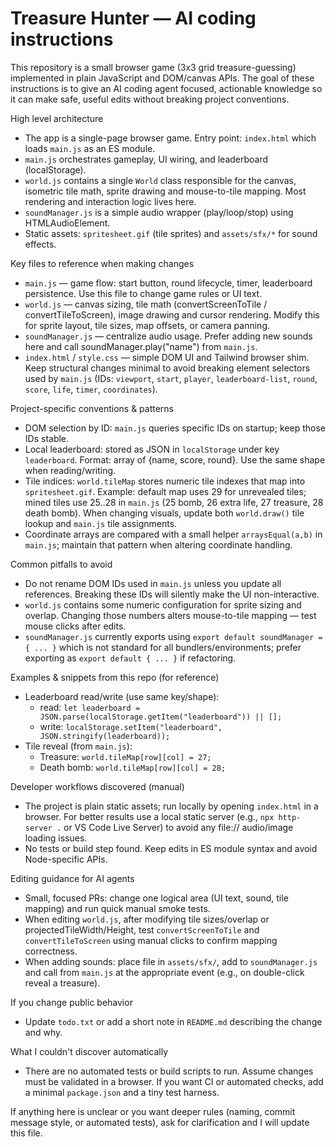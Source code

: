 <!-- .github/copilot-instructions.md - guidance for AI coding agents working on the Treasure Hunter project -->

# Treasure Hunter — AI coding instructions

This repository is a small browser game (3x3 grid treasure-guessing) implemented in plain JavaScript and DOM/canvas APIs. The goal of these instructions is to give an AI coding agent focused, actionable knowledge so it can make safe, useful edits without breaking project conventions.

High level architecture

- The app is a single-page browser game. Entry point: `index.html` which loads `main.js` as an ES module.
- `main.js` orchestrates gameplay, UI wiring, and leaderboard (localStorage).
- `world.js` contains a single `World` class responsible for the canvas, isometric tile math, sprite drawing and mouse-to-tile mapping. Most rendering and interaction logic lives here.
- `soundManager.js` is a simple audio wrapper (play/loop/stop) using HTMLAudioElement.
- Static assets: `spritesheet.gif` (tile sprites) and `assets/sfx/*` for sound effects.

Key files to reference when making changes

- `main.js` — game flow: start button, round lifecycle, timer, leaderboard persistence. Use this file to change game rules or UI text.
- `world.js` — canvas sizing, tile math (convertScreenToTile / convertTileToScreen), image drawing and cursor rendering. Modify this for sprite layout, tile sizes, map offsets, or camera panning.
- `soundManager.js` — centralize audio usage. Prefer adding new sounds here and call soundManager.play("name") from `main.js`.
- `index.html` / `style.css` — simple DOM UI and Tailwind browser shim. Keep structural changes minimal to avoid breaking element selectors used by `main.js` (IDs: `viewport`, `start`, `player`, `leaderboard-list`, `round`, `score`, `life`, `timer`, `coordinates`).

Project-specific conventions & patterns

- DOM selection by ID: `main.js` queries specific IDs on startup; keep those IDs stable.
- Local leaderboard: stored as JSON in `localStorage` under key `leaderboard`. Format: array of {name, score, round}. Use the same shape when reading/writing.
- Tile indices: `world.tileMap` stores numeric tile indexes that map into `spritesheet.gif`. Example: default map uses 29 for unrevealed tiles; mined tiles use 25..28 in `main.js` (25 bomb, 26 extra life, 27 treasure, 28 death bomb). When changing visuals, update both `world.draw()` tile lookup and `main.js` tile assignments.
- Coordinate arrays are compared with a small helper `arraysEqual(a,b)` in `main.js`; maintain that pattern when altering coordinate handling.

Common pitfalls to avoid

- Do not rename DOM IDs used in `main.js` unless you update all references. Breaking these IDs will silently make the UI non-interactive.
- `world.js` contains some numeric configuration for sprite sizing and overlap. Changing those numbers alters mouse-to-tile mapping — test mouse clicks after edits.
- `soundManager.js` currently exports using `export default soundManager = { ... }` which is not standard for all bundlers/environments; prefer exporting as `export default { ... }` if refactoring.

Examples & snippets from this repo (for reference)

- Leaderboard read/write (use same key/shape):
  - read: `let leaderboard = JSON.parse(localStorage.getItem("leaderboard")) || [];`
  - write: `localStorage.setItem("leaderboard", JSON.stringify(leaderboard));`
- Tile reveal (from `main.js`):
  - Treasure: `world.tileMap[row][col] = 27;`
  - Death bomb: `world.tileMap[row][col] = 28;`

Developer workflows discovered (manual)

- The project is plain static assets; run locally by opening `index.html` in a browser. For better results use a local static server (e.g., `npx http-server .` or VS Code Live Server) to avoid any file:// audio/image loading issues.
- No tests or build step found. Keep edits in ES module syntax and avoid Node-specific APIs.

Editing guidance for AI agents

- Small, focused PRs: change one logical area (UI text, sound, tile mapping) and run quick manual smoke tests.
- When editing `world.js`, after modifying tile sizes/overlap or projectedTileWidth/Height, test `convertScreenToTile` and `convertTileToScreen` using manual clicks to confirm mapping correctness.
- When adding sounds: place file in `assets/sfx/`, add to `soundManager.js` and call from `main.js` at the appropriate event (e.g., on double-click reveal a treasure).

If you change public behavior

- Update `todo.txt` or add a short note in `README.md` describing the change and why.

What I couldn't discover automatically

- There are no automated tests or build scripts to run. Assume changes must be validated in a browser. If you want CI or automated checks, add a minimal `package.json` and a tiny test harness.

If anything here is unclear or you want deeper rules (naming, commit message style, or automated tests), ask for clarification and I will update this file.
